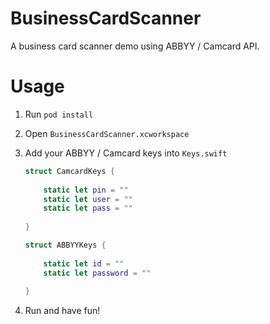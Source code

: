 # BusinessCardScanner

A business card scanner demo using ABBYY / Camcard API.

# Usage

1. Run `pod install`

2. Open `BusinessCardScanner.xcworkspace`

3. Add your ABBYY / Camcard keys into `Keys.swift`
    
    ```swift
    struct CamcardKeys {
        
        static let pin = ""
        static let user = ""
        static let pass = ""
        
    }
    
    struct ABBYYKeys {
        
        static let id = ""
        static let password = ""
        
    }
    ```
    
4. Run and have fun!